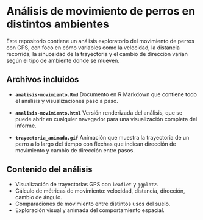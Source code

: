 # Análisis de movimiento de perros en distintos ambientes

Este repositorio contiene un análisis exploratorio del movimiento de perros con GPS, con foco en cómo variables como la velocidad, la distancia recorrida, la sinuosidad de la trayectoria y el cambio de dirección varían según el tipo de ambiente donde se mueven.

## Archivos incluidos

* **`analisis-movimiento.Rmd`**
  Documento en R Markdown que contiene todo el análisis y visualizaciones paso a paso.

* **`analisis-movimiento.html`**
  Versión renderizada del análisis, que se puede abrir en cualquier navegador para una visualización completa del informe.

* **`trayectoria_animada.gif`**
  Animación que muestra la trayectoria de un perro a lo largo del tiempo con flechas que indican dirección de movimiento y cambio de dirección entre pasos.

## Contenido del análisis

* Visualización de trayectorias GPS con `leaflet` y `ggplot2`.
* Cálculo de métricas de movimiento: velocidad, distancia, dirección, cambio de ángulo.
* Comparaciones de movimiento entre distintos usos del suelo.
* Exploración visual y animada del comportamiento espacial.

